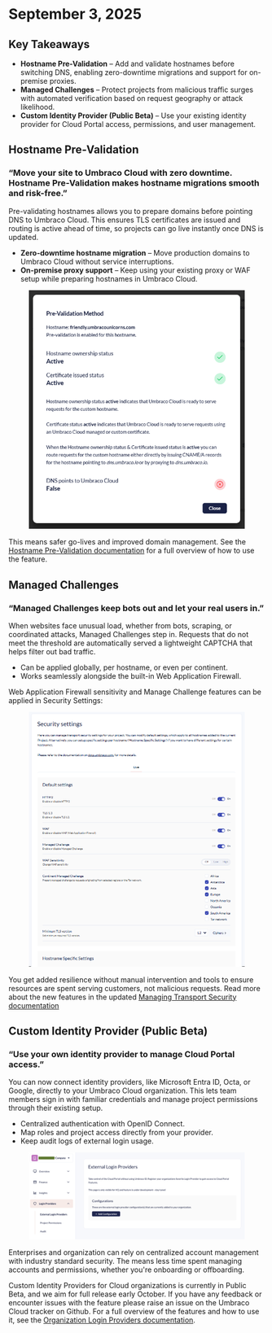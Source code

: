 # September 3, 2025

## Key Takeaways

* **Hostname Pre-Validation** – Add and validate hostnames before switching DNS, enabling zero-downtime migrations and support for on-premise proxies.
* **Managed Challenges** – Protect projects from malicious traffic surges with automated verification based on request geography or attack likelihood.
* **Custom Identity Provider (Public Beta)** – Use your existing identity provider for Cloud Portal access, permissions, and user management.

## Hostname Pre-Validation

### “Move your site to Umbraco Cloud with zero downtime. Hostname Pre-Validation makes hostname migrations smooth and risk-free.”

Pre-validating hostnames allows you to prepare domains before pointing DNS to Umbraco Cloud. This ensures TLS certificates are issued and routing is active ahead of time, so projects can go live instantly once DNS is updated.

* **Zero-downtime hostname migration** – Move production domains to Umbraco Cloud without service interruptions.
* **On-premise proxy support** – Keep using your existing proxy or WAF setup while preparing hostnames in Umbraco Cloud.

<figure><img src="../../go-live/manage-hostnames/images/pre-validation-status-modal.png" alt="This is a screenshot of the Pre-Validation status modal"></figure>

This means safer go-lives and improved domain management. See the [Hostname Pre-Validation documentation](../../go-live/manage-hostnames/hostname-pre-validation.md) for a full overview of how to use the feature.  

## Managed Challenges

### “Managed Challenges keep bots out and let your real users in.”

When websites face unusual load, whether from bots, scraping, or coordinated attacks, Managed Challenges step in. Requests that do not meet the threshold are automatically served a lightweight CAPTCHA that helps filter out bad traffic.

* Can be applied globally, per hostname, or even per continent.
* Works seamlessly alongside the built-in Web Application Firewall.

Web Application Firewall sensitivity and Manage Challenge features can be applied in Security Settings:
<figure><img src="../images/security-settings.png" alt="This is a screenshot of the Security Settings with the new feratures for Managed Challenges"></figure>

You get added resilience without manual intervention and tools to ensure resources are spent serving customers, not malicious requests. Read more about the new features in the updated [Managing Transport Security documentation](https://docs.umbraco.com/umbraco-cloud/build-and-customize-your-solution/set-up-your-project/security/managing-transport-security)

## Custom Identity Provider (Public Beta)

### “Use your own identity provider to manage Cloud Portal access.”

You can now connect identity providers, like Microsoft Entra ID, Octa, or Google, directly to your Umbraco Cloud organization. This lets team members sign in with familiar credentials and manage project permissions through their existing setup.

* Centralized authentication with OpenID Connect.
* Map roles and project access directly from your provider.
* Keep audit logs of external login usage.

<figure><img src="../../.gitbook/assets/organization-external-login-provider.png" alt=""><figcaption></figcaption></figure>

Enterprises and organization can rely on centralized account management with industry standard security. The means less time spent managing accounts and permissions, whether you're onboarding or offboarding. 

Custom Identity Providers for Cloud organizations is currently in Public Beta, and we aim for full release early October. If you have any feedback or encounter issues with the feature please raise an issue on the Umbraco Cloud tracker on Github. For a full overview of the features and how to use it, see the [Organization Login Providers documentation](../../begin-your-cloud-journey/the-cloud-portal/organizations/organization-login-providers.md). 